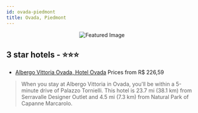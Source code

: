 ```yaml
---
id: ovada-piedmont
title: Ovada, Piedmont
---
```


<center><img src="https://i.travelapi.com/hotels/24000000/23630000/23628700/23628642/83456f66_z.jpg" alt="Featured Image" /></center>


##  3 star hotels - ⭐️⭐️⭐️

-    [Albergo Vittoria Ovada, Hotel Ovada](https://us.hurb.com/hotels/ovada/albergo-vittoria-ovada-hotel-ovada-JNP-JP415852?cmp=18055) Prices from R$ 226,59
   > When you stay at Albergo Vittoria in Ovada, you'll be within a 5-minute drive of Palazzo Tornielli. This hotel is 23.7 mi (38.1 km) from Serravalle Designer Outlet and 4.5 mi (7.3 km) from Natural Park of Capanne Marcarolo.
